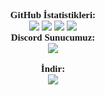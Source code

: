 <p align="center">
    <a style="font-size:15px;font-family:verdana"><b>GitHub İstatistikleri:</b></a><br>
    <img src="https://img.shields.io/github/forks/ByAlphas/Discord-Perm-List?label=Forks&color=lime&logo=githubactions&logoColor=lime">
    <img src="https://img.shields.io/github/stars/ByAlphas/Discord-Perm-List?label=Stars&color=yellow&logo=reverbnation&logoColor=yellow">
    <img src="https://img.shields.io/github/license/ByAlphas/Discord-Perm-List?label=License&color=808080&logo=gitbook&logoColor=808080">
    <img src="https://img.shields.io/github/issues/ByAlphas/Discord-Perm-List?label=Issues&color=red&logo=ifixit&logoColor=red">
    <br>
    <a style="font-size:15px;font-family:verdana"><b>Discord Sunucumuz:</b></a><br>
    <a href="https://discord.gg/borangkdn">
        <img src="https://img.shields.io/discord/918611797194465280.svg?label=Discord%20Server:&logo=discord&color=5865F2"><br>
    </a>
    <br/>
    <a style="font-size:15px;font-family:verdana"><b>İndir:</b></a><br>
    <a href="https://github.com/ByAlphas/Discord-Perm-List">
        <img src="https://img.shields.io/badge/GitHub-100000?label=Fork%20on:&style=flat&logo=github&color=808080">
    </a>
</p>
